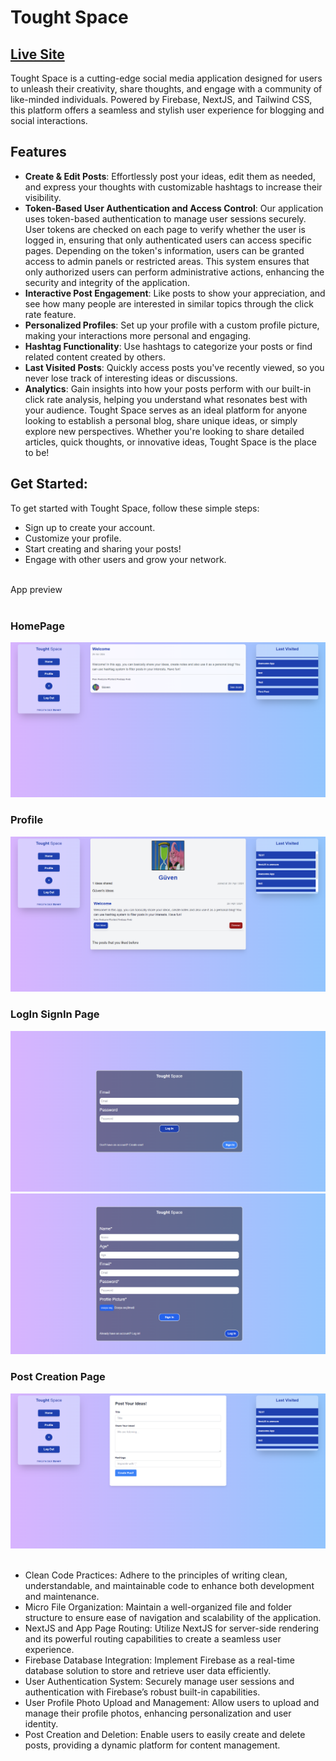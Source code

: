 # Tought Space
## [Live Site](https://tought-space.vercel.app)

Tought Space is a cutting-edge social media application designed for users to unleash their creativity, share thoughts, and engage with a community of like-minded individuals. Powered by Firebase, NextJS, and Tailwind CSS, this platform offers a seamless and stylish user experience for blogging and social interactions.

## Features<br>
- **Create & Edit Posts**: Effortlessly post your ideas, edit them as needed, and express your thoughts with customizable hashtags to increase their visibility.
- **Token-Based User Authentication and Access Control**: Our application uses token-based authentication to manage user sessions securely. User tokens are checked on each page to verify whether the user is logged in, ensuring that only authenticated users can access specific pages. Depending on the token's information, users can be granted access to admin panels or restricted areas. This system ensures that only authorized users can perform administrative actions, enhancing the security and integrity of the application.
- **Interactive Post Engagement**: Like posts to show your appreciation, and see how many people are interested in similar topics through the click rate feature.
- **Personalized Profiles**: Set up your profile with a custom profile picture, making your interactions more personal and engaging.
- **Hashtag Functionality**: Use hashtags to categorize your posts or find related content created by others.
- **Last Visited Posts**: Quickly access posts you've recently viewed, so you never lose track of interesting ideas or discussions.
- **Analytics**: Gain insights into how your posts perform with our built-in click rate analysis, helping you understand what resonates best with your audience.
Tought Space serves as an ideal platform for anyone looking to establish a personal blog, share unique ideas, or simply explore new perspectives. Whether you're looking to share detailed articles, quick thoughts, or innovative ideas, Tought Space is the place to be!

## Get Started:<br>
To get started with Tought Space, follow these simple steps:

- Sign up to create your account.
- Customize your profile.
- Start creating and sharing your posts!
- Engage with other users and grow your network.

<br>
App preview
<br><br>
<h3>HomePage</h3>
<img src="tought-space/Assets/homepage.png">
<h3>Profile</h3>
<img src="tought-space/Assets/profile.png">
<h3>LogIn SignIn Page</h3>
<img src="tought-space/Assets/logIn.png">
<img src="tought-space/Assets/register.png">
<h3>Post Creation Page</h3>
<img src="tought-space/Assets/postcreation.png">
<br><br>

- Clean Code Practices: Adhere to the principles of writing clean, understandable, and maintainable code to enhance both development and maintenance.
- Micro File Organization: Maintain a well-organized file and folder structure to ensure ease of navigation and scalability of the application.
- NextJS and App Page Routing: Utilize NextJS for server-side rendering and its powerful routing capabilities to create a seamless user experience.
- Firebase Database Integration: Implement Firebase as a real-time database solution to store and retrieve user data efficiently.
- User Authentication System: Securely manage user sessions and authentication with Firebase’s robust built-in capabilities.
- User Profile Photo Upload and Management: Allow users to upload and manage their profile photos, enhancing personalization and user identity.
- Post Creation and Deletion: Enable users to easily create and delete posts, providing a dynamic platform for content management.
